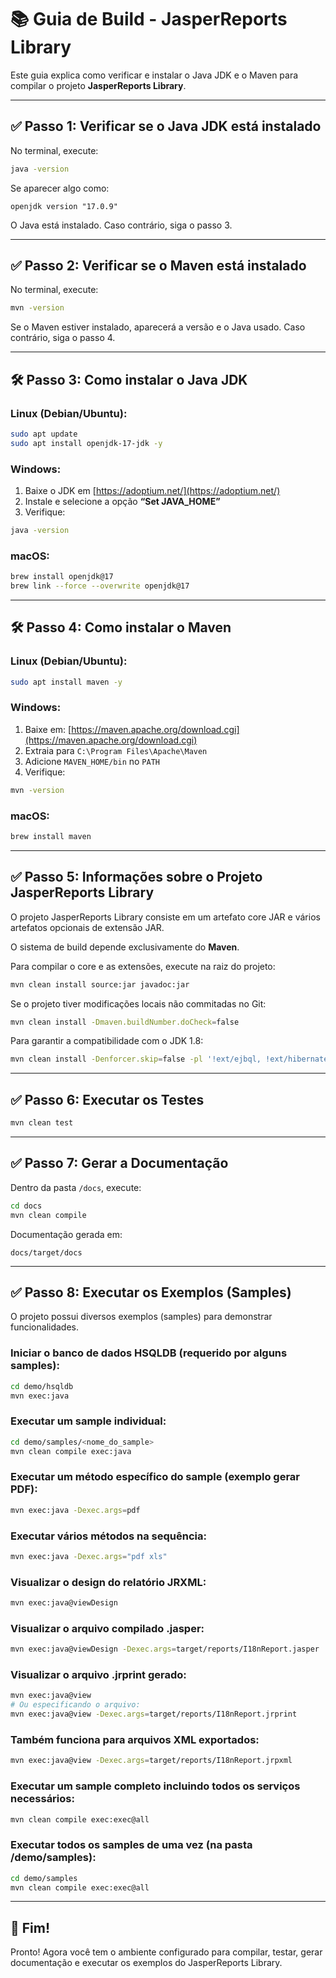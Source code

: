 
# 📚 Guia de Build - JasperReports Library

Este guia explica como verificar e instalar o Java JDK e o Maven para compilar o projeto **JasperReports Library**.

---

## ✅ Passo 1: Verificar se o Java JDK está instalado
No terminal, execute:
```bash
java -version
```
Se aparecer algo como:
```
openjdk version "17.0.9"
```
O Java está instalado. Caso contrário, siga o passo 3.

---

## ✅ Passo 2: Verificar se o Maven está instalado
No terminal, execute:
```bash
mvn -version
```
Se o Maven estiver instalado, aparecerá a versão e o Java usado. Caso contrário, siga o passo 4.

---

## 🛠 Passo 3: Como instalar o Java JDK

### Linux (Debian/Ubuntu):
```bash
sudo apt update
sudo apt install openjdk-17-jdk -y
```

### Windows:
1. Baixe o JDK em [https://adoptium.net/](https://adoptium.net/)
2. Instale e selecione a opção **“Set JAVA_HOME”**
3. Verifique:
```bash
java -version
```

### macOS:
```bash
brew install openjdk@17
brew link --force --overwrite openjdk@17
```

---

## 🛠 Passo 4: Como instalar o Maven

### Linux (Debian/Ubuntu):
```bash
sudo apt install maven -y
```

### Windows:
1. Baixe em: [https://maven.apache.org/download.cgi](https://maven.apache.org/download.cgi)
2. Extraia para `C:\Program Files\Apache\Maven`
3. Adicione `MAVEN_HOME/bin` no `PATH`
4. Verifique:
```bash
mvn -version
```

### macOS:
```bash
brew install maven
```

---

## ✅ Passo 5: Informações sobre o Projeto JasperReports Library

O projeto JasperReports Library consiste em um artefato core JAR e vários artefatos opcionais de extensão JAR.

O sistema de build depende exclusivamente do **Maven**.

Para compilar o core e as extensões, execute na raiz do projeto:
```bash
mvn clean install source:jar javadoc:jar
```

Se o projeto tiver modificações locais não commitadas no Git:
```bash
mvn clean install -Dmaven.buildNumber.doCheck=false
```

Para garantir a compatibilidade com o JDK 1.8:
```bash
mvn clean install -Denforcer.skip=false -pl '!ext/ejbql, !ext/hibernate, !ext/servlets'
```

---

## ✅ Passo 6: Executar os Testes
```bash
mvn clean test
```

---

## ✅ Passo 7: Gerar a Documentação
Dentro da pasta `/docs`, execute:
```bash
cd docs
mvn clean compile
```
Documentação gerada em:
```
docs/target/docs
```

---

## ✅ Passo 8: Executar os Exemplos (Samples)

O projeto possui diversos exemplos (samples) para demonstrar funcionalidades.

### Iniciar o banco de dados HSQLDB (requerido por alguns samples):
```bash
cd demo/hsqldb
mvn exec:java
```

### Executar um sample individual:
```bash
cd demo/samples/<nome_do_sample>
mvn clean compile exec:java
```

### Executar um método específico do sample (exemplo gerar PDF):
```bash
mvn exec:java -Dexec.args=pdf
```

### Executar vários métodos na sequência:
```bash
mvn exec:java -Dexec.args="pdf xls"
```

### Visualizar o design do relatório JRXML:
```bash
mvn exec:java@viewDesign
```

### Visualizar o arquivo compilado .jasper:
```bash
mvn exec:java@viewDesign -Dexec.args=target/reports/I18nReport.jasper
```

### Visualizar o arquivo .jrprint gerado:
```bash
mvn exec:java@view
# Ou especificando o arquivo:
mvn exec:java@view -Dexec.args=target/reports/I18nReport.jrprint
```

### Também funciona para arquivos XML exportados:
```bash
mvn exec:java@view -Dexec.args=target/reports/I18nReport.jrpxml
```

### Executar um sample completo incluindo todos os serviços necessários:
```bash
mvn clean compile exec:exec@all
```

### Executar todos os samples de uma vez (na pasta /demo/samples):
```bash
cd demo/samples
mvn clean compile exec:exec@all
```

---

## 🎯 Fim!
Pronto! Agora você tem o ambiente configurado para compilar, testar, gerar documentação e executar os exemplos do JasperReports Library.
